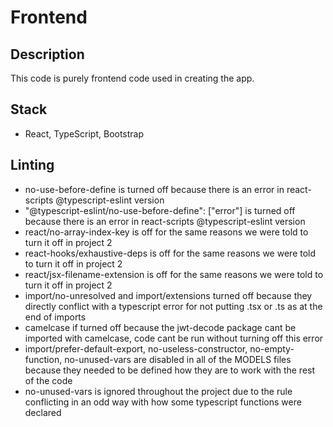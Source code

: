 # Frontend

## Description

This code is purely frontend code used in creating the app.

## Stack

- React, TypeScript, Bootstrap

## Linting

- no-use-before-define is turned off because there is an error in react-scripts @typescript-eslint version
- "@typescript-eslint/no-use-before-define": ["error"] is turned off because there is an error in react-scripts @typescript-eslint version
- react/no-array-index-key is off for the same reasons we were told to turn it off in project 2
- react-hooks/exhaustive-deps is off for the same reasons we were told to turn it off in project 2
- react/jsx-filename-extension is off for the same reasons we were told to turn it off in project 2
- import/no-unresolved and import/extensions turned off because they directly conflict with a typescript error for not putting .tsx or .ts as at the end of imports
- camelcase if turned off because the jwt-decode package cant be imported with camelcase, code cant be run without turning off this error
- import/prefer-default-export, no-useless-constructor, no-empty-function, no-unused-vars are disabled in all of the MODELS files because they needed to be defined how they are to work with the rest of the code
- no-unused-vars is ignored throughout the project due to the rule conflicting in an odd way with how some typescript functions were declared
